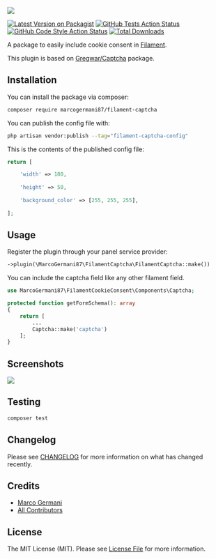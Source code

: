 <p class="filament-hidden">
<img src="https://banners.beyondco.de/filament-captcha.png?theme=light&packageManager=composer+require&packageName=marcogermani87%2Ffilament-captcha&pattern=architect&style=style_1&description=Easy+captcha+image+integrations+for+Filament&md=1&showWatermark=0&fontSize=100px&images=https%3A%2F%2Flaravel.com%2Fimg%2Flogomark.min.svg" class="filament-hidden">
</p>

[![Latest Version on Packagist](https://img.shields.io/packagist/v/marcogermani87/filament-captcha.svg?style=flat-square)](https://packagist.org/packages/marcogermani87/filament-captcha)
[![GitHub Tests Action Status](https://img.shields.io/github/actions/workflow/status/marcogermani87/filament-captcha/run-tests.yml?branch=main&label=tests&style=flat-square)](https://github.com/marcogermani87/filament-captcha/actions?query=workflow%3Arun-tests+branch%3Amain)
[![GitHub Code Style Action Status](https://img.shields.io/github/actions/workflow/status/marcogermani87/filament-captcha/fix-php-code-style-issues.yml?branch=main&label=code%20style&style=flat-square)](https://github.com/:vendor_slug/filament-captcha/actions?query=workflow%3A"Fix+PHP+code+style+issues"+branch%3Amain)
[![Total Downloads](https://img.shields.io/packagist/dt/marcogermani87/filament-captcha.svg?style=flat-square)](https://packagist.org/packages/marcogermani87/filament-captcha)

A package to easily include cookie consent in [Filament](https://filamentphp.com).

This plugin is based on [Gregwar/Captcha](https://github.com/Gregwar/Captcha) package.

## Installation

You can install the package via composer:

```bash
composer require marcogermani87/filament-captcha
```

You can publish the config file with:

```bash
php artisan vendor:publish --tag="filament-captcha-config"
```

This is the contents of the published config file:

```php
return [

    'width' => 180,
    
    'height' => 50,
    
    'background_color' => [255, 255, 255],
    
];
```

## Usage

Register the plugin through your panel service provider:

```php
->plugin(\MarcoGermani87\FilamentCaptcha\FilamentCaptcha::make())
```

You can include the captcha field like any other filament field.

```php
use MarcoGermani87\FilamentCookieConsent\Components\Captcha;

protected function getFormSchema(): array
{
    return [
        ...
        Captcha::make('captcha')
    ];
}
```

## Screenshots

<img src="https://raw.githubusercontent.com/marcogermani87/filament-captcha/main/screenshots/captcha.png" style="border-radius:2%"/>

## Testing

```bash
composer test
```

## Changelog

Please see [CHANGELOG](CHANGELOG.md) for more information on what has changed recently.

## Credits

- [Marco Germani](https://github.com/marcogermani87)
- [All Contributors](../../contributors)

## License

The MIT License (MIT). Please see [License File](LICENSE.md) for more information.

